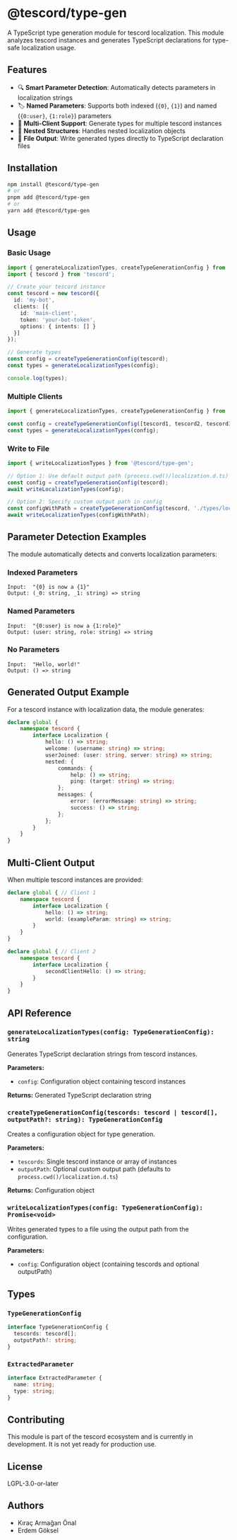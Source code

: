 # @tescord/type-gen

A TypeScript type generation module for tescord localization. This module analyzes tescord instances and generates TypeScript declarations for type-safe localization usage.

## Features

- 🔍 **Smart Parameter Detection**: Automatically detects parameters in localization strings
- 🏷️ **Named Parameters**: Supports both indexed (`{0}`, `{1}`) and named (`{0:user}`, `{1:role}`) parameters
- 🔗 **Multi-Client Support**: Generate types for multiple tescord instances
- 📁 **Nested Structures**: Handles nested localization objects
- 💾 **File Output**: Write generated types directly to TypeScript declaration files

## Installation

```bash
npm install @tescord/type-gen
# or
pnpm add @tescord/type-gen
# or
yarn add @tescord/type-gen
```

## Usage

### Basic Usage

```typescript
import { generateLocalizationTypes, createTypeGenerationConfig } from '@tescord/type-gen';
import { tescord } from 'tescord';

// Create your tescord instance
const tescord = new tescord({
  id: 'my-bot',
  clients: [{
    id: 'main-client',
    token: 'your-bot-token',
    options: { intents: [] }
  }]
});

// Generate types
const config = createTypeGenerationConfig(tescord);
const types = generateLocalizationTypes(config);

console.log(types);
```

### Multiple Clients

```typescript
import { generateLocalizationTypes, createTypeGenerationConfig } from '@tescord/type-gen';

const config = createTypeGenerationConfig([tescord1, tescord2, tescord3]);
const types = generateLocalizationTypes(config);
```

### Write to File

```typescript
import { writeLocalizationTypes } from '@tescord/type-gen';

// Option 1: Use default output path (process.cwd()/localization.d.ts)
const config = createTypeGenerationConfig(tescord);
await writeLocalizationTypes(config);

// Option 2: Specify custom output path in config
const configWithPath = createTypeGenerationConfig(tescord, './types/localization.d.ts');
await writeLocalizationTypes(configWithPath);
```

## Parameter Detection Examples

The module automatically detects and converts localization parameters:

### Indexed Parameters
```
Input:  "{0} is now a {1}"
Output: (_0: string, _1: string) => string
```

### Named Parameters
```
Input:  "{0:user} is now a {1:role}"
Output: (user: string, role: string) => string
```

### No Parameters
```
Input:  "Hello, world!"
Output: () => string
```

## Generated Output Example

For a tescord instance with localization data, the module generates:

```typescript
declare global {
    namespace tescord {
        interface Localization {
            hello: () => string;
            welcome: (username: string) => string;
            userJoined: (user: string, server: string) => string;
            nested: {
                commands: {
                    help: () => string;
                    ping: (target: string) => string;
                };
                messages: {
                    error: (errorMessage: string) => string;
                    success: () => string;
                };
            };
        }
    }
}
```

## Multi-Client Output

When multiple tescord instances are provided:

```typescript
declare global { // Client 1
    namespace tescord {
        interface Localization {
            hello: () => string;
            world: (exampleParam: string) => string;
        }
    }
}

declare global { // Client 2
    namespace tescord {
        interface Localization {
            secondClientHello: () => string;
        }
    }
}
```

## API Reference

### `generateLocalizationTypes(config: TypeGenerationConfig): string`

Generates TypeScript declaration strings from tescord instances.

**Parameters:**
- `config`: Configuration object containing tescord instances

**Returns:** Generated TypeScript declaration string

### `createTypeGenerationConfig(tescords: tescord | tescord[], outputPath?: string): TypeGenerationConfig`

Creates a configuration object for type generation.

**Parameters:**
- `tescords`: Single tescord instance or array of instances
- `outputPath`: Optional custom output path (defaults to `process.cwd()/localization.d.ts`)

**Returns:** Configuration object

### `writeLocalizationTypes(config: TypeGenerationConfig): Promise<void>`

Writes generated types to a file using the output path from the configuration.

**Parameters:**
- `config`: Configuration object (containing tescords and optional outputPath)

## Types

### `TypeGenerationConfig`

```typescript
interface TypeGenerationConfig {
  tescords: tescord[];
  outputPath?: string;
}
```

### `ExtractedParameter`

```typescript
interface ExtractedParameter {
  name: string;
  type: string;
}
```

## Contributing

This module is part of the tescord ecosystem and is currently in development. It is not yet ready for production use.

## License

LGPL-3.0-or-later

## Authors

- Kıraç Armağan Önal
- Erdem Göksel
